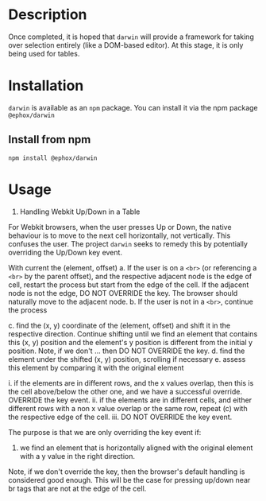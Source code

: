 
# Description
Once completed, it is hoped that `darwin` will provide a framework for taking over selection entirely (like a DOM-based editor). At this stage, it is only being used for tables.
# Installation
`darwin` is available as an `npm` package.  You can install it via the npm package `@ephox/darwin`
## Install from npm
`npm install @ephox/darwin`

# Usage
1. Handling Webkit Up/Down in a Table

For Webkit browsers, when the user presses Up or Down, the native behaviour is to move to the next cell horizontally, not vertically. This confuses the user. The project `darwin` seeks to remedy this by potentially overriding the Up/Down key event.

With current the (element, offset)
a. If the user is on a `<br>` (or referencing a `<br>` by the parent offset), and the respective adjacent node is the edge of cell, restart the process but start from the edge of the cell. If the adjacent node is not the edge, DO NOT OVERRIDE the key. The browser should naturally move to the adjacent node.
b. If the user is not in a `<br>`, continue the process

c. find the (x, y) coordinate of the (element, offset) and shift it in the respective direction. Continue shifting until we find an element that contains this (x, y) position and the element's y position is different from the initial y position. Note, if we don't ... then DO NOT OVERRIDE the key.
d. find the element under the shifted (x, y) position, scrolling if necessary
e. assess this element by comparing it with the original element

  i. if the elements are in different rows, and the x values overlap, then this is the cell above/below the other one, and we have a successful override. OVERRIDE the key event.
  ii. if the elements are in different cells, and either different rows with a non x value overlap or the same row, repeat (c) with the respective edge of the cell.
  iii. DO NOT OVERRIDE the key event.

The purpose is that we are only overriding the key event if:

 1. we find an element that is horizontally aligned with the original element with a y value in the right direction.

Note, if we don't override the key, then the browser's default handling is considered good enough. This will be the case for pressing up/down near br tags that are not at the edge of the cell.
